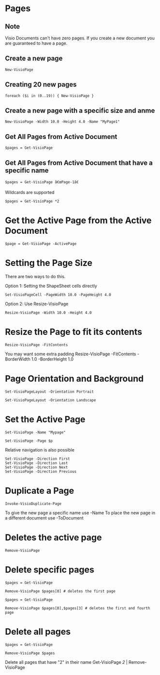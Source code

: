# Pages

## Note
Visio Documents can't have zero pages. If you create a new document you are guaranteed to have a page.

## Create a new page
	New-VisioPage

## Creating 20 new pages

	foreach ($i in (0..19)) { New-VisioPage }

## Create a new page with a specific size and anme
	New-VisioPage -Width 10.0 -Height 4.0 -Name "MyPage1"

## Get All Pages from Active Document
	
	$pages = Get-VisioPage

## Get All Pages from Active Document that have a specific name

	$pages = Get-VisioPage â€œPage-1â€

Wildcards are supported

	$pages = Get-VisioPage *2

# Get the Active Page from the Active Document

	$page = Get-VisioPage -ActivePage

# Setting the Page Size

There are two ways to do this.

Option 1: Setting the ShapeSheet cells directly

	Set-VisioPageCell -PageWidth 10.0 -PageHeight 4.0

Option 2: Use Resize-VisioPage

	Resize-VisioPage -Width 10.0 -Height 4.0

# Resize the Page to fit its contents
	
	Resize-VisioPage -FitContents   

You may want some extra padding
	Resize-VisioPage -FitContents -BorderWidth 1.0 -BorderHeight 1.0

# Page Orientation and Background

	Set-VisioPageLayout -Orientation Portrait
	
	Set-VisioPageLayout -Orientation Landscape


# Set the Active Page
	Set-VisioPage -Name "Mypage"

	Set-VisioPage -Page $p

Relative navigation is also possible

	Set-VisioPage -Direction First
	Set-VisioPage -Direction Last
	Set-VisioPage -Direction Next
	Set-VisioPage -Direction Previous

# Duplicate a Page

	Invoke-VisioDuplicate-Page

To give the new page a specific name use -Name
To place the new page in a different document use -ToDocument

# Deletes the active page

	Remove-VisioPage

# Delete specific pages

	$pages = Get-VisioPage

	Remove-VisioPage $pages[0] # deletes the first page

	$pages = Get-VisioPage

	Remove-VisioPage $pages[0],$pages[3] # deletes the first and fourth page

# Delete all pages
	$pages = Get-VisioPage

	Remove-VisioPage $pages

Delete all pages that have "2" in their name
	Get-VisioPage *2* | Remove-VisioPage

